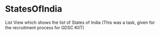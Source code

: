 # StatesOfIndia
List View which shows the list of States of India
(This was a task, given for the recruitment process for GDSC KIIT)
